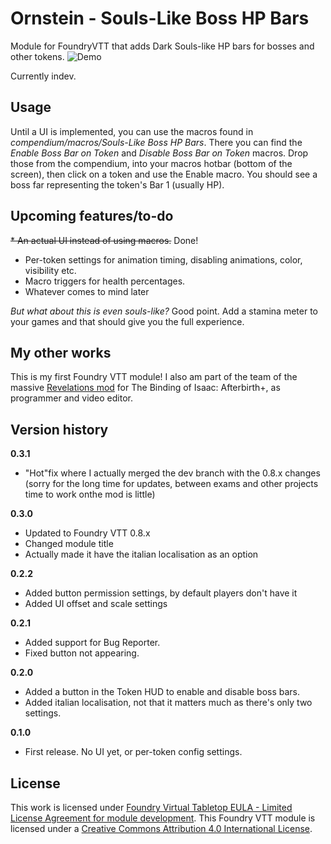 **Ornstein - Souls-Like Boss HP Bars**
=======

Module for FoundryVTT that adds Dark Souls-like HP bars for bosses and other tokens.
![Demo](.github/readme/demo.gif)

Currently indev.

**Usage**
-----------

Until a UI is implemented, you can use the macros found in *compendium/macros/Souls-Like Boss HP Bars*. There you can find the *Enable Boss Bar on Token* and *Disable Boss Bar on Token* macros. Drop those from the compendium, into your macros hotbar (bottom of the screen), then click on a token and use the Enable macro. You should see a boss far representing the token's Bar 1 (usually HP).

**Upcoming features/to-do**
-----------

~~* An actual UI instead of using macros.~~ Done!
* Per-token settings for animation timing, disabling animations, color, visibility etc.
* Macro triggers for health percentages.
* Whatever comes to mind later


*But what about this is even souls-like?* Good point. Add a stamina meter to your games and that should give you the full experience.

**My other works**
-----------

This is my first Foundry VTT module! I also am part of the team of the massive [Revelations mod](https://steamcommunity.com/sharedfiles/filedetails/?id=1536643474) for The Binding of Isaac: Afterbirth+, as programmer and video editor.

**Version history**
-----------

**0.3.1**
* "Hot"fix where I actually merged the dev branch with the 0.8.x changes 
   (sorry for the long time for updates,
   between exams and other projects time to work onthe mod is little)

**0.3.0**
* Updated to Foundry VTT 0.8.x
* Changed module title
* Actually made it have the italian localisation as an option

**0.2.2**
* Added button permission settings, by default players don't have it
* Added UI offset and scale settings

**0.2.1**
* Added support for Bug Reporter.
* Fixed button not appearing.

**0.2.0**
* Added a button in the Token HUD to enable and disable boss bars.
* Added italian localisation, not that it matters much as there's only two settings.

**0.1.0**
* First release. No UI yet, or per-token config settings.

License
-----------
This work is licensed under [Foundry Virtual Tabletop EULA - Limited License Agreement for module development](https://foundryvtt.com/article/license/).
This Foundry VTT module is licensed under a [Creative Commons Attribution 4.0 International License](https://creativecommons.org/licenses/by/4.0/).

